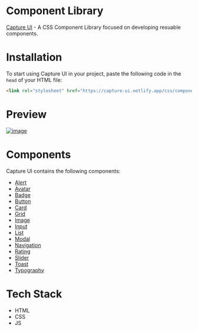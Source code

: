 # Component Library

[Capture UI](https://capture-ui.netlify.app) - A CSS Component Library focused on developing resuable components. 

# Installation

To start using Capture UI in your project, paste the following code in the `head` of your HTML file:

```html
<link rel="stylesheet" href="https://capture-ui.netlify.app/css/components.css"/>
```

# Preview

[![image](https://user-images.githubusercontent.com/77036784/154743288-6987f481-3bc5-406a-a8d1-44e6faff8f3c.png)](https://capture-ui.netlify.app)

# Components

Capture UI contains the following components:

- [Alert](https://capture-ui.netlify.app/components/alert/alert.html)
- [Avatar](https://capture-ui.netlify.app/components/avatar/avatar.html)
- [Badge](https://capture-ui.netlify.app/components/badge/badge.html)
- [Button](https://capture-ui.netlify.app/components/button/button.html)
- [Card](https://capture-ui.netlify.app/components/card/card.html)
- [Grid](https://capture-ui.netlify.app/components/grid/grid.html)
- [Image](https://capture-ui.netlify.app/components/image/image.html)
- [Input](https://capture-ui.netlify.app/components/input/input.html)
- [List](https://capture-ui.netlify.app/components/list/list.html)
- [Modal](https://capture-ui.netlify.app/components/modal/modal.html)
- [Navigation](https://capture-ui.netlify.app/components/navigation/navigation.html)
- [Rating](https://capture-ui.netlify.app/components/rating/rating.html)
- [Slider](https://capture-ui.netlify.app/components/slider/slider.html)
- [Toast](https://capture-ui.netlify.app/components/toast/toast.html)
- [Typography](https://capture-ui.netlify.app/components/typography/typography.html)

# Tech Stack
- HTML
- CSS
- JS
